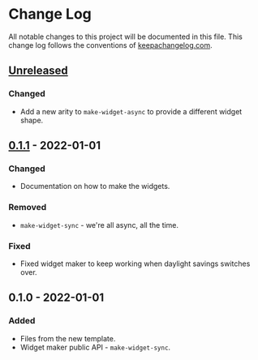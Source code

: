 # Change Log
All notable changes to this project will be documented in this file. This change log follows the conventions of [keepachangelog.com](http://keepachangelog.com/).

## [Unreleased]
### Changed
- Add a new arity to `make-widget-async` to provide a different widget shape.

## [0.1.1] - 2022-01-01
### Changed
- Documentation on how to make the widgets.

### Removed
- `make-widget-sync` - we're all async, all the time.

### Fixed
- Fixed widget maker to keep working when daylight savings switches over.

## 0.1.0 - 2022-01-01
### Added
- Files from the new template.
- Widget maker public API - `make-widget-sync`.

[Unreleased]: https://sourcehost.site/your-name/cheffy/compare/0.1.1...HEAD
[0.1.1]: https://sourcehost.site/your-name/cheffy/compare/0.1.0...0.1.1
